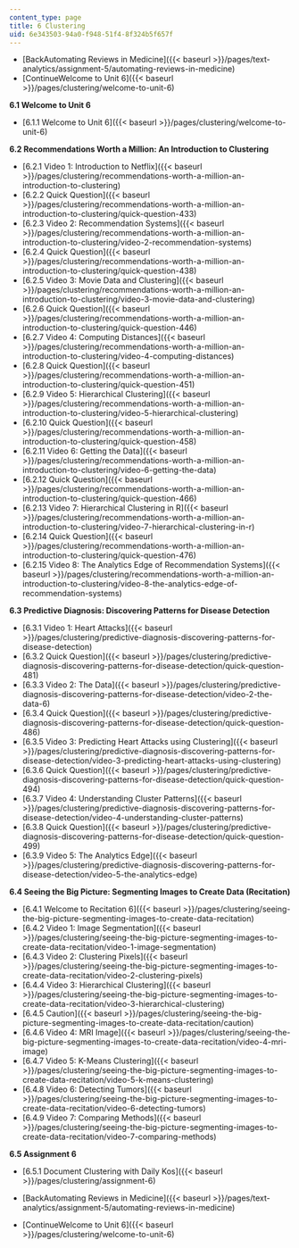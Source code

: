 ```yaml
---
content_type: page
title: 6 Clustering
uid: 6e343503-94a0-f948-51f4-8f324b5f657f
---
```


*   [BackAutomating Reviews in Medicine]({{< baseurl >}}/pages/text-analytics/assignment-5/automating-reviews-in-medicine)
*   [ContinueWelcome to Unit 6]({{< baseurl >}}/pages/clustering/welcome-to-unit-6)

**6.1 Welcome to Unit 6**

*   [6.1.1 Welcome to Unit 6]({{< baseurl >}}/pages/clustering/welcome-to-unit-6)

**6.2 Recommendations Worth a Million: An Introduction to Clustering**

*   [6.2.1 Video 1: Introduction to Netflix]({{< baseurl >}}/pages/clustering/recommendations-worth-a-million-an-introduction-to-clustering)
*   [6.2.2 Quick Question]({{< baseurl >}}/pages/clustering/recommendations-worth-a-million-an-introduction-to-clustering/quick-question-433)
*   [6.2.3 Video 2: Recommendation Systems]({{< baseurl >}}/pages/clustering/recommendations-worth-a-million-an-introduction-to-clustering/video-2-recommendation-systems)
*   [6.2.4 Quick Question]({{< baseurl >}}/pages/clustering/recommendations-worth-a-million-an-introduction-to-clustering/quick-question-438)
*   [6.2.5 Video 3: Movie Data and Clustering]({{< baseurl >}}/pages/clustering/recommendations-worth-a-million-an-introduction-to-clustering/video-3-movie-data-and-clustering)
*   [6.2.6 Quick Question]({{< baseurl >}}/pages/clustering/recommendations-worth-a-million-an-introduction-to-clustering/quick-question-446)
*   [6.2.7 Video 4: Computing Distances]({{< baseurl >}}/pages/clustering/recommendations-worth-a-million-an-introduction-to-clustering/video-4-computing-distances)
*   [6.2.8 Quick Question]({{< baseurl >}}/pages/clustering/recommendations-worth-a-million-an-introduction-to-clustering/quick-question-451)
*   [6.2.9 Video 5: Hierarchical Clustering]({{< baseurl >}}/pages/clustering/recommendations-worth-a-million-an-introduction-to-clustering/video-5-hierarchical-clustering)
*   [6.2.10 Quick Question]({{< baseurl >}}/pages/clustering/recommendations-worth-a-million-an-introduction-to-clustering/quick-question-458)
*   [6.2.11 Video 6: Getting the Data]({{< baseurl >}}/pages/clustering/recommendations-worth-a-million-an-introduction-to-clustering/video-6-getting-the-data)
*   [6.2.12 Quick Question]({{< baseurl >}}/pages/clustering/recommendations-worth-a-million-an-introduction-to-clustering/quick-question-466)
*   [6.2.13 Video 7: Hierarchical Clustering in R]({{< baseurl >}}/pages/clustering/recommendations-worth-a-million-an-introduction-to-clustering/video-7-hierarchical-clustering-in-r)
*   [6.2.14 Quick Question]({{< baseurl >}}/pages/clustering/recommendations-worth-a-million-an-introduction-to-clustering/quick-question-476)
*   [6.2.15 Video 8: The Analytics Edge of Recommendation Systems]({{< baseurl >}}/pages/clustering/recommendations-worth-a-million-an-introduction-to-clustering/video-8-the-analytics-edge-of-recommendation-systems)

**6.3 Predictive Diagnosis: Discovering Patterns for Disease Detection**

*   [6.3.1 Video 1: Heart Attacks]({{< baseurl >}}/pages/clustering/predictive-diagnosis-discovering-patterns-for-disease-detection)
*   [6.3.2 Quick Question]({{< baseurl >}}/pages/clustering/predictive-diagnosis-discovering-patterns-for-disease-detection/quick-question-481)
*   [6.3.3 Video 2: The Data]({{< baseurl >}}/pages/clustering/predictive-diagnosis-discovering-patterns-for-disease-detection/video-2-the-data-6)
*   [6.3.4 Quick Question]({{< baseurl >}}/pages/clustering/predictive-diagnosis-discovering-patterns-for-disease-detection/quick-question-486)
*   [6.3.5 Video 3: Predicting Heart Attacks using Clustering]({{< baseurl >}}/pages/clustering/predictive-diagnosis-discovering-patterns-for-disease-detection/video-3-predicting-heart-attacks-using-clustering)
*   [6.3.6 Quick Question]({{< baseurl >}}/pages/clustering/predictive-diagnosis-discovering-patterns-for-disease-detection/quick-question-494)
*   [6.3.7 Video 4: Understanding Cluster Patterns]({{< baseurl >}}/pages/clustering/predictive-diagnosis-discovering-patterns-for-disease-detection/video-4-understanding-cluster-patterns)
*   [6.3.8 Quick Question]({{< baseurl >}}/pages/clustering/predictive-diagnosis-discovering-patterns-for-disease-detection/quick-question-499)
*   [6.3.9 Video 5: The Analytics Edge]({{< baseurl >}}/pages/clustering/predictive-diagnosis-discovering-patterns-for-disease-detection/video-5-the-analytics-edge)

**6.4 Seeing the Big Picture: Segmenting Images to Create Data (Recitation)**

*   [6.4.1 Welcome to Recitation 6]({{< baseurl >}}/pages/clustering/seeing-the-big-picture-segmenting-images-to-create-data-recitation)
*   [6.4.2 Video 1: Image Segmentation]({{< baseurl >}}/pages/clustering/seeing-the-big-picture-segmenting-images-to-create-data-recitation/video-1-image-segmentation)
*   [6.4.3 Video 2: Clustering Pixels]({{< baseurl >}}/pages/clustering/seeing-the-big-picture-segmenting-images-to-create-data-recitation/video-2-clustering-pixels)
*   [6.4.4 Video 3: Hierarchical Clustering]({{< baseurl >}}/pages/clustering/seeing-the-big-picture-segmenting-images-to-create-data-recitation/video-3-hierarchical-clustering)
*   [6.4.5 Caution]({{< baseurl >}}/pages/clustering/seeing-the-big-picture-segmenting-images-to-create-data-recitation/caution)
*   [6.4.6 Video 4: MRI Image]({{< baseurl >}}/pages/clustering/seeing-the-big-picture-segmenting-images-to-create-data-recitation/video-4-mri-image)
*   [6.4.7 Video 5: K-Means Clustering]({{< baseurl >}}/pages/clustering/seeing-the-big-picture-segmenting-images-to-create-data-recitation/video-5-k-means-clustering)
*   [6.4.8 Video 6: Detecting Tumors]({{< baseurl >}}/pages/clustering/seeing-the-big-picture-segmenting-images-to-create-data-recitation/video-6-detecting-tumors)
*   [6.4.9 Video 7: Comparing Methods]({{< baseurl >}}/pages/clustering/seeing-the-big-picture-segmenting-images-to-create-data-recitation/video-7-comparing-methods)

**6.5 Assignment 6**

*   [6.5.1 Document Clustering with Daily Kos]({{< baseurl >}}/pages/clustering/assignment-6)

*   [BackAutomating Reviews in Medicine]({{< baseurl >}}/pages/text-analytics/assignment-5/automating-reviews-in-medicine)
*   [ContinueWelcome to Unit 6]({{< baseurl >}}/pages/clustering/welcome-to-unit-6)